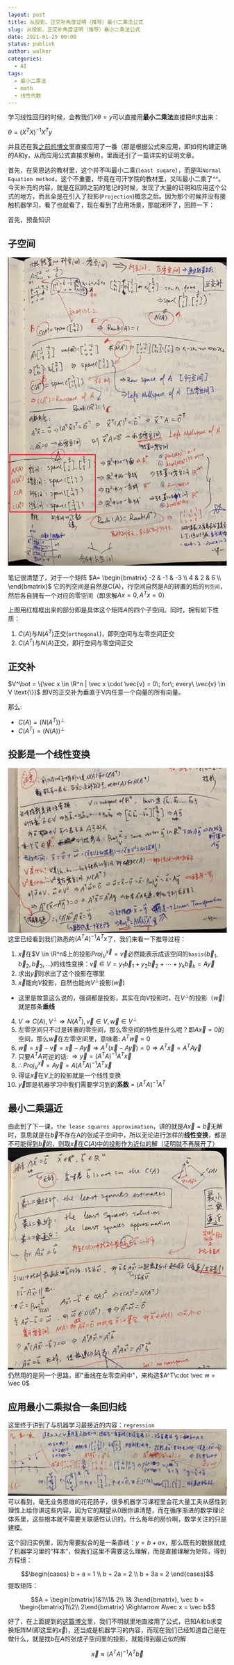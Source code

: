 ```yaml
---
layout: post
title: 从投影、正交补角度证明（推导）最小二乘法公式
slug: 从投影、正交补角度证明（推导）最小二乘法公式
date: 2021-01-25 00:00
status: publish
author: walker
categories: 
  - AI
tags:
  - 最小二乘法
  - math
  - 线性代数
---
```


学习线性回归的时候，会教我们$X\theta=y$可以直接用**最小二乘法**直接把$\theta$求出来：

$\theta=(X^TX)^{-1}X^Ty$

并且还在我[之前的博文](https://www.jianshu.com/p/c2d0c743dc5d)里直接应用了一番（那是根据公式来应用，即如何构建正确的A和y，从而应用公式直接求解$\theta$)，里面还引了一篇详实的证明文章。

首先，在吴恩达的教材里，这个并不叫最小二乘(`least suqare`），而是叫`Normal Equation method`，这个不重要，毕竟在可汗学院的教材里，又叫最小二乘了^^。今天补充的内容，就是在回顾之前的笔记的时候，发现了大量的证明和应用这个公式的地方，而且全是在引入了投影(`Projection`)概念之后。因为那个时候并没有接触机器学习，看了也就看了，现在看到了应用场景，那就闭环了，回顾一下：

首先，预备知识

## 子空间

![](../assets/1859625-72641d1c767c5d48.png) 

笔记很清楚了，对于一个矩阵
$A= \begin{bmatrix}
   -2 & -1 & -3 \\
   4 & 2 & 6 \\
\end{bmatrix}$ 它的列空间是自然是C(A)，行空间自然是A的转置的后的`列空间`，然后各自拥有一个对应的零空间（即求解$Ax=0, A^Tx=0）$

上图用红框框出来的部分即是具体这个矩阵$A$的四个子空间。同时，拥有如下性质：
1. $C(A)$与$N(A^T)$正交(`orthogonal`)，即列空间与左零空间正交
2. $C(A^T)$与$N(A)$正交，即行空间与零空间正交

## 正交补
$V^\bot = \{\vec x \in \R^n | \vec x \cdot \vec{v} = 0\; for\; every\ \vec{v} \in V \text{\}}$ 即V的正交补为垂直于V内任意一个向量的所有向量。

那么:
* $C(A) = (N(A^T))^\bot$
* $C(A^T) = (N(A))^\bot$

## 投影是一个线性变换

![](../assets/1859625-d8ac940868255950.png)
这里已经看到我们熟悉的$(A^TA)^{-1}A^Tx$了，我们来看一下推导过程：
1. $\vec x$在$V \in \R^n$上的投影$Proj_V^{\vec x} = \vec v$必然能表示成该空间的`basis`{$\vec b_1, \vec b_2, \vec b_3, \dots$}的线性变换：$\vec v \in V = y_1\vec b_1 + y_2\vec b_2 + \cdots + y_k \vec b_k =  A\vec y$
2. 求出$\vec y$则求出了这个投影在哪里
3. $\vec x$能向$V$投影，自然也能向$V^\bot$投影($\vec w$)
  * 这里是故意这么说的，强调都是投影，其实在向$V$投影时，在$V^\bot$的投影（$\vec w$）就是那条**垂线**
4. $V \Rightarrow C(A),\; V^\bot \Rightarrow N(A^T), \vec v \in V, \vec w \in V^\bot$
5. 左零空间只不过是转置的零空间，那么零空间的特性是什么呢？即$A\vec x = 0$的空间，那么$\vec w$在左零空间里，意味着: $A^T\vec w = 0$
6. $\vec w = \vec x - \vec v = \vec x - A\vec y \Rightarrow A^T(\vec x - A\vec y) = 0 \Rightarrow A^T \vec x = A^TA\vec y$ 
7. 只要$A^TA$可逆的话: $\Rightarrow \vec  y= (A^TA)^{-1}A^T\vec x$
8. $\therefore Proj_V^{\vec x} = A\vec y = A(A^TA)^{-1}A^T\vec x$
9. 得证$\vec x$在$V$上的投影就是一个线性变换
10. $\vec y$即是机器学习中我们需要学习到的**系数** = $(A^TA)^{-1}A^T$

## 最小二乘逼近

由此到了下一课，`the lease squares approximation`，讲的就是$A\vec x = \vec b$无解时，意思就是在$\vec b$不存在A的张成子空间中，所以无论进行怎样的**线性变换**，都是不可能得到$\vec b$的，则取$\vec x$在$C(A)$中的投影作为近似的解（证明就不再展开了）
![](../assets/1859625-d1b8b7885a37111f.png)
仍然用的是同一个思路，即"垂线在左零空间中"，来构造$A^T\cdot \vec w = \vec 0$

## 应用最小二乘拟合一条回归线
这里终于讲到了与机器学习最接近的内容：`regression`
![](../assets/1859625-47522e6f6b83c068.png)
可以看到，毫无业务思维的花花肠子，很多机器学习课程里会花大量工夫从感性到理性上给你讲这些内容，因为它的期望从0跟你讲清楚，而在循序渐进的数学理论体系里，这些根本就不需要关联感性认识的，什么每年的房价啊，数学关注的只是建模。

这个回归实例里，因为需要拟合的是一条直线：$y = b + ax$，那么既有的数据就成了机器学习里的“样本”，但我们这里不需要这么理解，而是直接理解为矩阵，得到
方程组：

$$\begin{cases}
b + a = 1 \\
b + 2a = 2 \\
b + 3a = 2
\end{cases}$$
提取矩阵：

$$A = \begin{bmatrix}1&1\\1& 2\\ 1& 3\end{bmatrix}, \vec b = \begin{bmatrix}1\\2\\ 2\end{bmatrix} \Rightarrow A\vec x = \vec b$$

好了，在上面提到的[这篇博文](https://www.jianshu.com/p/c2d0c743dc5d)里，我们不明就里地直接用了公式，已知A和b求变换矩阵M(即这里的$\vec x$)，还当成是机器学习的内容，而现在我们已经知道自己是在做什么，就是找b在$A$的张成子空间里的投影，就能得到最近似的解

$$\vec x \approx (A^TA)^{-1}A^T\vec b$$
